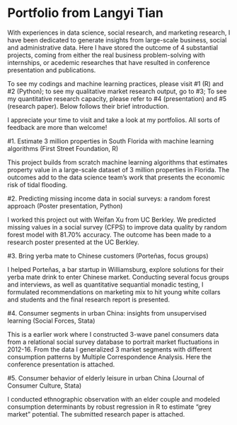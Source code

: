 # Portfolio from Langyi Tian
With experiences in data science, social research, and marketing research, I have been dedicated to generate insights from large-scale business, social and administrative data. Here I have stored the outcome of 4 substantial projects, coming from either the real business problem-solving with internships, or acedemic researches that have resulted in conference presentation and publications.

To see my codings and machine learning practices, please visit #1 (R) and #2 (Python); to see my qualitative market research output, go to #3; To see my quantitative research capacity, please refer to #4 (presentation) and #5 (research paper). Below follows their brief introduction.

I appreciate your time to visit and take a look at my portfolios. All sorts of feedback are more than welcome!

#1. Estimate 3 million properties in South Florida with machine learning algorithms (First Street Foundation, R)

This project builds from scratch machine learning algorithms that estimates property value in a large-scale dataset of 3 million properties in Florida. The outcomes add to the data science team’s work that presents the economic risk of tidal flooding.

#2. Predicting missing income data in social surveys: a random forest approach (Poster presentation, Python)

I worked this project out with Weifan Xu from UC Berkley. We predicted missing values in a social survey (CFPS) to improve data quality by random forest model with 81.70% accuracy. The outcome has been made to a research poster presented at the UC Berkley.


#3. Bring yerba mate to Chinese customers (Porteñas, focus groups)

I helped Porteñas, a bar startup in Williamsburg, explore solutions for their yerba mate drink to enter Chinese market. Conducting several focus groups and interviews, as well as quantitative sequantial monadic testing, I formulated recommendations on marketing mix to hit young white collars and students and the final research report is presented.


#4. Consumer segments in urban China: insights from unsupervised learning (Social Forces, Stata)

This is a earlier work where I constructed 3-wave panel consumers data from a relational social survey database to portrait market fluctuations in 2012-16. From the data I generalized 3 market segments with different consumption patterns by Multiple Correspondence Analysis. Here the conference presentation is attached.


#5. Consumer behavior of elderly leisure in urban China (Journal of Consumer Culture, Stata)

I conducted ethnographic observation with an elder couple and modeled consumption determinants by robust regression in R to estimate “grey market” potential. The submitted research paper is attached.
